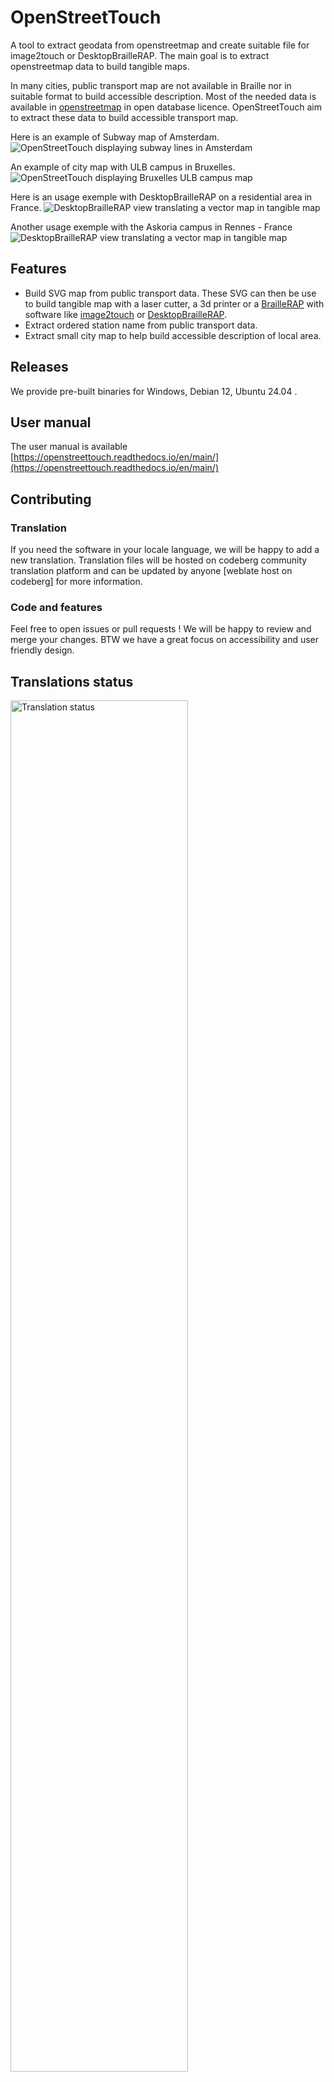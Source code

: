# OpenStreetTouch

A tool to extract geodata from openstreetmap and create suitable file for image2touch or DesktopBrailleRAP. The main goal is to extract openstreetmap data to build tangible maps.

In many cities, public transport map are not available in Braille nor in suitable format to build accessible description. Most of the needed data is available in [openstreetmap](https://www.openstreetmap.org/) in open database licence. OpenStreetTouch aim to extract these data to build accessible transport map.

Here is an example of Subway map of Amsterdam.
![OpenStreetTouch displaying subway lines in Amsterdam](./screenshot/amsterdamsubway.jpg)

An example of city map with ULB campus in Bruxelles.
![OpenStreetTouch displaying Bruxelles ULB campus map](./screenshot/ulbmap.jpg)

Here is an usage exemple with DesktopBrailleRAP on a residential area in France.
![DesktopBrailleRAP view translating a vector map in tangible map](./screenshot/petiteferme.jpg)

Another usage exemple with the Askoria campus in Rennes - France
![DesktopBrailleRAP view translating a vector map in tangible map](./screenshot/askoria.jpg)


## Features
- Build SVG map from public transport data. These SVG can then be use to build tangible map with a laser cutter, a 3d printer or a [BrailleRAP](https://github.com/braillerap/BrailleRap) with software like [image2touch](https://github.com/myhumankit/Image2Touch) or [DesktopBrailleRAP](https://github.com/braillerap/DesktopBrailleRAP).
- Extract ordered station name from public transport data.
- Extract small city map to help build accessible description of local area.

## Releases
We provide pre-built binaries for Windows, Debian 12, Ubuntu 24.04 .

## User manual
The user manual is available [https://openstreettouch.readthedocs.io/en/main/](https://openstreettouch.readthedocs.io/en/main/)

## Contributing

### Translation
If you need the software in your locale language, we will be happy to add a new translation. Translation files will be hosted on codeberg community translation platform and can be updated by anyone [weblate host on codeberg] for more information.


### Code and features
Feel free to open issues or pull requests ! We will be happy to review and merge your changes. BTW we have a great focus on accessibility and user friendly design.

## Translations status

</a>
<a href="https://translate.codeberg.org/engage/openstreettouch/">
<img src="https://translate.codeberg.org/widget/openstreettouch/ihm/multi-green.svg" alt="Translation status" width="75%"/>
</a>

## Funding

This project is funded through [NGI0 Entrust](https://nlnet.nl/entrust), a fund established by [NLnet](https://nlnet.nl) with financial support from the European Commission's [Next Generation Internet](https://ngi.eu) program. Learn more at the [NLnet project page](https://nlnet.nl/project/BrailleRAP).

[<img src="https://nlnet.nl/logo/banner.png" alt="NLnet foundation logo" width="20%" />](https://nlnet.nl)
[<img src="https://nlnet.nl/image/logos/NGI0_tag.svg" alt="NGI Zero Logo" width="20%" />](https://nlnet.nl/entrust)


# Building on Windows

## Prerequisites

* Python 3.6 or later
* NodeJS 20.12 or later

## Create a python virtual environment

```
python -m venv venv
```

## Activate python virtual environment

```
.\venv\Scripts\activate
```

## Install python dependencies

```
pip install -r requirements.txt
```

## Install nodejs dependencies

```
npm install
```

## Run in dev environement

```
npm run startview
```

## Build windows .exe

```
npm run buildview
```
check OpenStreetTouch.exe in dist folder


# Building on Linux (Debian)

## Prerequisites
We need several development tools to build OpenStreetTouch, python, nodejs and gcc to build some python dependencies.
Depending on your system, you will also need a desktop environment installed on the build machine.


### Python / gcc / nodejs

General build tools:

    
    apt install  -y cmake build-essential git 
    apt install  -y ninja-build
    apt install  -y autoconf gnulib

    apt install  -y ca-certificates curl gnupg
    apt install  -y software-properties-common

    apt install  -y gnome-core
    apt install  -y python3 python3-venv python3-dev
    apt install  -y pkg-config 
    apt install  -y gir1.2-gtk-3.0 gir1.2-webkit2-4.1
    apt install  -y python3-tk 

    
    apt install  -y libcairo2 libcairo2-dev libgirepository1.0-dev
    apt install  -y tcl tree
    apt install  -y git-extras lintian

Nodejs:

General Nodejs
    
    curl -sL https://deb.nodesource.com/setup_20.x | bash -
    apt update
    apt install -y nodejs
    npm i npm@latest -g

Install OpenStreetTouch nodejs dependencies

    npm install

Python:

Create a python3 virtual environment

    python3 -m venv venv

Activate python3 virtual environment

    source ./venv/bin/activate

Install python3 OpenStreetTouch dependencies

    pip install -r requirement_linux.txt

## Build OpenStreetTouch

Activate python virtual env 

    source ./venv/bin/activate

### Run in development environement

    npm run startview

### Build OpenStreetTouch

    npm run builddebian

Check the ./dist folder for the openstreettouch-debian executable. You can install the .deb package with:

    sudo dpkg -i openstreettouch-debian-x.x.x.deb



# Building on Linux (Ubuntu)

## Prerequisites
We need several development tools to build OpenStreetTouch, python, nodejs and gcc to build some python dependencies.
Depending on your system, you will also need a desktop environment installed on the build machine.


### Python / gcc / nodejs

General build tools:

    
    apt install  -y cmake build-essential git ninja-build autoconf gnulib
    apt install  -y libyaml-dev texinfo texlive
    apt install  -y ca-certificates curl gnupg
    apt install  -y software-properties-common
    apt install  -y ubuntu-desktop-minimal 
    apt install  -y python3 python3-venv python3-dev
    apt install  -y pkg-config 
    apt install  -y gir1.2-gtk-3.0 gir1.2-webkit2-4.1
    apt install  -y python3-tk 
    apt install  -y libcairo2 libcairo2-dev libgirepository1.0-dev
    apt install  -y tcl tree
    apt install  -y git-extras lintian

Nodejs:

General Nodejs
    
    curl -sL https://deb.nodesource.com/setup_20.x | bash -
    apt update
    apt install -y nodejs
    npm i npm@latest -g

Install OpenStreetTouch nodejs dependencies

    npm install

Python:

Create a python3 virtual environment

    python3 -m venv venv

Activate python3 virtual environment

    source ./venv/bin/activate

Install python3 OpenStreetTouch dependencies

    pip install -r requirement_linux.txt

## Build OpenStreetTouch

Activate python virtual env 

    source ./venv/bin/activate

### Run in development environement

    npm run startview

### Build OpenStreetTouch

    npm run buildubuntu

Check the ./dist folder for the openstreettouch-ubuntu executable. You can install the .deb package with:

    sudo dpkg -i openstreettouch-ubuntu-x.x.x.deb


# Building for Linux using Docker

You can use Docker configuration to build OpenStreetTouch for a Linux distribution. 

Docker configuration to build OpenStreetTouch for Debian or Ubuntu are available here:

[Debian](https://github.com/braillerap/BuildOpenStreetTouchDebian)

[Ubuntu](https://github.com/braillerap/BuildOpenStreetTouchUbuntu)
